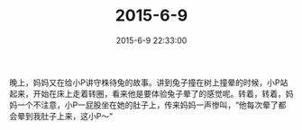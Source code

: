 ﻿---
title: "2015-6-9"
date: 2015-6-9 22:33:00
tags:
categories: 爸爸
---
晚上，妈妈又在给小P讲守株待兔的故事。讲到兔子撞在树上撞晕的时候，小P站起来，开始在床上走着转圈，看来他是要体验兔子晕了的感觉呢。转着，转着，妈妈一个不注意，小P一屁股坐在她的肚子上，传来妈妈一声惨叫，“他每次晕了都会晕到我肚子上来，这小P～”